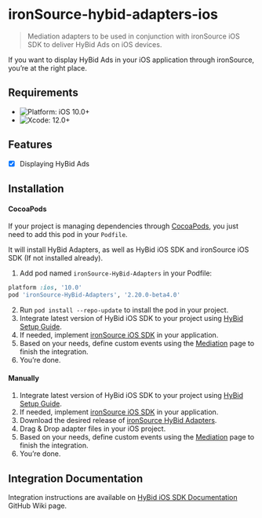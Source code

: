 # ironSource-hybid-adapters-ios
> Mediation adapters to be used in conjunction with ironSource iOS SDK to deliver HyBid Ads on iOS devices.

If you want to display HyBid Ads in your iOS application through ironSource, you’re at the right place.

## Requirements

- ![Platform: iOS 10.0+](https://img.shields.io/badge/Platform-iOS%2010.0%2B-blue.svg?style=flat)
- ![Xcode: 12.0+](https://img.shields.io/badge/Xcode-12.0+-blue.svg?style=flat)

## Features

- [x] Displaying HyBid Ads

## Installation

#### CocoaPods

If your project is managing dependencies through [CocoaPods](https://cocoapods.org/), you just need to add this pod in your `Podfile`.

It will install HyBid Adapters, as well as HyBid iOS SDK and ironSource iOS SDK (If not installed already).

1. Add pod named `ironSource-HyBid-Adapters` in your Podfile:

```ruby
platform :ios, '10.0'
pod 'ironSource-HyBid-Adapters', '2.20.0-beta4.0'
```

2. Run `pod install --repo-update` to install the pod in your project.
3. Integrate latest version of HyBid iOS SDK to your project using [HyBid Setup Guide](https://github.com/pubnative/pubnative-hybid-ios-sdk/wiki/Setup-HyBid).
4. If needed, implement [ironSource iOS SDK](https://developers.is.com/ironsource-mobile/ios/ios-sdk/) in your application.
5. Based on your needs, define custom events using the [Mediation]() page to finish the integration.
6. You’re done.

#### Manually

1. Integrate latest version of HyBid iOS SDK to your project using [HyBid Setup Guide](https://github.com/pubnative/pubnative-hybid-ios-sdk/wiki/Setup-HyBid).
2. If needed, implement [ironSource iOS SDK](https://developers.is.com/ironsource-mobile/ios/ios-sdk/) in your application.
3. Download the desired release of [ironSource HyBid Adapters](https://github.com/pubnative/ironSource-hybid-adapters-ios/releases).
4. Drag & Drop adapter files in your iOS project.
5. Based on your needs, define custom events using the [Mediation]() page to finish the integration.
6. You’re done.

## Integration Documentation

Integration instructions are available on [HyBid iOS SDK Documentation](https://github.com/pubnative/pubnative-hybid-ios-sdk/wiki) GitHub Wiki page.
